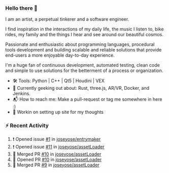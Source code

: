 ### Hello there 👋

I am an artist, a perpetual tinkerer and a software engineer.

I find inspiration in the interactions of my daily life, the music I listen to, bike rides, my family and the things I hear and see around our beautiful cosmos. 

Passionate and enthusiastic about programming languages, procedural tools development and building scalable and reliable solutions that provide end-users a more enjoyable day-to-day experience. 

I'm a huge fan of continuous development, automated testing, clean code and simple to use solutions for the betterment of a process or organization. 

- 🛠 Tools: Python | C++ | Qt5 | Houdini | VEX
- 📔 Currently geeking out about: Rust, three.js, AR/VR, Docker, and Jenkins.
- 📬 How to reach me: Make a pull-request or tag me somewhere in here :)
- 📝 Workin on setting up site for my thoughts

### :zap: Recent Activity

<!--START_SECTION:activity-->
1. ❗️ Opened issue [#1](https://github.com/joseyose/entrymaker/issues/1) in [joseyose/entrymaker](https://github.com/joseyose/entrymaker)
2. ❗️ Opened issue [#11](https://github.com/joseyose/assetLoader/issues/11) in [joseyose/assetLoader](https://github.com/joseyose/assetLoader)
3. 🎉 Merged PR [#10](https://github.com/joseyose/assetLoader/pull/10) in [joseyose/assetLoader](https://github.com/joseyose/assetLoader)
4. 💪 Opened PR [#10](https://github.com/joseyose/assetLoader/pull/10) in [joseyose/assetLoader](https://github.com/joseyose/assetLoader)
5. 🎉 Merged PR [#9](https://github.com/joseyose/assetLoader/pull/9) in [joseyose/assetLoader](https://github.com/joseyose/assetLoader)
<!--END_SECTION:activity-->
